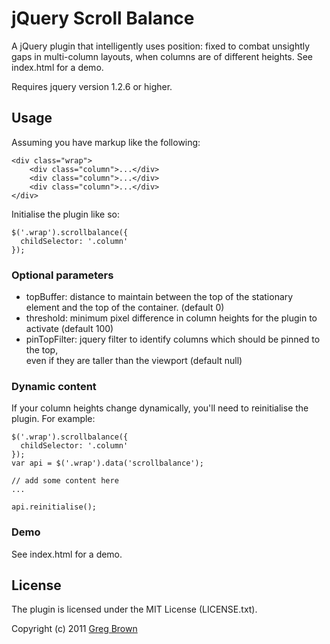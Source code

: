 # jQuery Scroll Balance

A jQuery plugin that intelligently uses position: fixed to combat unsightly gaps 
in multi-column layouts, when columns are of different heights. See index.html 
for a demo.

Requires jquery version 1.2.6 or higher. 

## Usage

Assuming you have markup like the following:
    
    <div class="wrap">
        <div class="column">...</div>
        <div class="column">...</div>
        <div class="column">...</div>
    </div>

Initialise the plugin like so:

    $('.wrap').scrollbalance({
      childSelector: '.column'
    });


### Optional parameters

- topBuffer: distance to maintain between the top of the stationary element 
             and the top of the container. (default 0)
- threshold: minimum pixel difference in column heights for the plugin to activate 
             (default 100)
- pinTopFilter: jquery filter to identify columns which should be pinned to the top,               
                even if they are taller than the viewport (default null)


### Dynamic content

If your column heights change dynamically, you'll need to reinitialise the plugin.
For example:

    $('.wrap').scrollbalance({
      childSelector: '.column'
    });
    var api = $('.wrap').data('scrollbalance');
    
    // add some content here
    ...
    
    api.reinitialise();


### Demo

See index.html for a demo.

## License

The plugin is licensed under the MIT License (LICENSE.txt).

Copyright (c) 2011 [Greg Brown](http://gregbrown.co.nz)